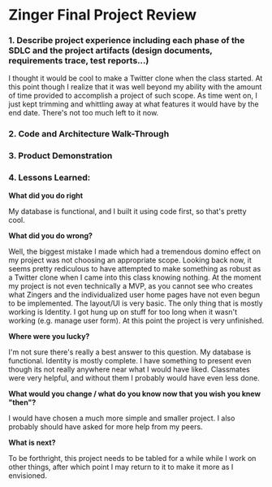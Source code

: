 # Zinger Final Project Review

### 1. Describe project experience including each phase of the SDLC and the project artifacts (design documents, requirements trace, test reports...)

I thought it would be cool to make a Twitter clone when the class started. At this point though I realize that it was well beyond my ability with the amount of time provided to accomplish a project of such scope. As time went on, I just kept trimming and whittling away at what features it would have by the end date. There's not too much left to it now.

### 2. Code and Architecture Walk-Through

### 3. Product Demonstration

### 4. Lessons Learned:

**What did you do right**

My database is functional, and I built it using code first, so that's pretty cool.

**What did you do wrong?**

Well, the biggest mistake I made which had a tremendous domino effect on my project was not choosing an appropriate scope. Looking back now, it seems pretty rediculous to have attempted
to make something as robust as a Twitter clone when I came into this class knowing nothing. At the moment my project is not even technically a MVP, as you cannot see who creates what Zingers and the individualized user home pages have not even begun to be implemented. The layout/UI is very basic. The only thing that is mostly working is Identity. I got hung up on stuff for too long when it wasn't working (e.g. manage user form). At this point the project is very unfinished.

**Where were you lucky?**

I'm not sure there's really a best answer to this question. My database is functional. Identity is mostly complete. I have something to present even though its not really anywhere near what I would have liked. Classmates were very helpful, and without them I probably would have even less done.

**What would you change / what do you know now that you wish you knew "then"?**

I would have chosen a much more simple and smaller project. I also probably should have asked for more help from my peers.

**What is next?**

To be forthright, this project needs to be tabled for a while while I work on other things, after which point I may return to it to make it more as I envisioned.



